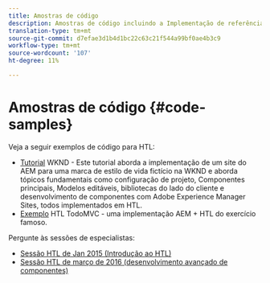 ```yaml
---
title: Amostras de código
description: Amostras de código incluindo a Implementação de referência We.Retail
translation-type: tm+mt
source-git-commit: d7efae3d1b4d1bc22c63c21f544a99bf0ae4b3c9
workflow-type: tm+mt
source-wordcount: '107'
ht-degree: 11%

---
```



# Amostras de código {#code-samples}

Veja a seguir exemplos de código para HTL:

* [Tutorial](https://docs.adobe.com/content/help/br/experience-manager-learn/getting-started-wknd-tutorial-develop/overview.html) WKND - Este tutorial aborda a implementação de um site do AEM para uma marca de estilo de vida fictício na WKND e aborda tópicos fundamentais como configuração de projeto, Componentes principais, Modelos editáveis, bibliotecas do lado do cliente e desenvolvimento de componentes com Adobe Experience Manager Sites, todos implementados em HTL.
* [Exemplo](https://github.com/Adobe-Marketing-Cloud/aem-sightly-sample-todomvc) HTL TodoMVC - uma implementação AEM + HTL do exercício famoso.

Pergunte às sessões de especialistas:

* [Sessão HTL de Jan 2015 (Introdução ao HTL)](http://scottsdigitalcommunity.blogspot.ca/2015/01/upcoming-sessions-of-ask-aem-community.html)
* [Sessão HTL de março de 2016 (desenvolvimento avançado de componentes)](http://scottsdigitalcommunity.blogspot.ca/2016/03/ask-aem-community-experts-deep-dive.html)
